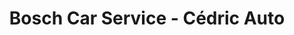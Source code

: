 ---
title: "Bosch Car Service - Cédric Auto"
url: /labarthe-riviere/bosch-car-service-cedric-auto/
shop: réparation de voitures
---